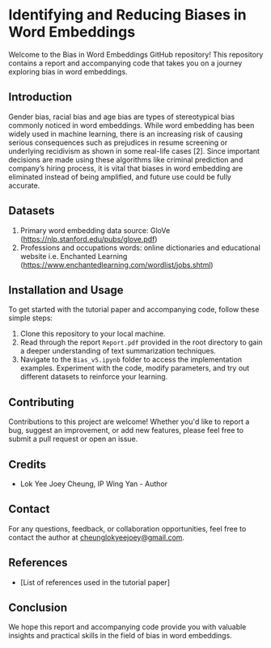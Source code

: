 # Identifying and Reducing Biases in Word Embeddings

Welcome to the Bias in Word Embeddings GitHub repository! This repository contains a report and accompanying code that takes you on a journey exploring bias in word embeddings.

## Introduction

Gender bias, racial bias and age bias are types of stereotypical bias commonly noticed in word embeddings. While word embedding has been widely used in machine learning, there is an increasing risk of causing serious consequences such as prejudices in resume screening or underlying recidivism as shown in some real-life cases [2]. Since important decisions are made using these algorithms like criminal prediction and company’s hiring process, it is vital that biases in word embedding are eliminated instead of being amplified, and future use could be fully accurate.

## Datasets 
1. Primary word embedding data source: GloVe (https://nlp.stanford.edu/pubs/glove.pdf)
2. Professions and occupations words: online dictionaries and educational website i.e. Enchanted Learning (https://www.enchantedlearning.com/wordlist/jobs.shtml)


## Installation and Usage

To get started with the tutorial paper and accompanying code, follow these simple steps:

1. Clone this repository to your local machine.
2. Read through the report `Report.pdf` provided in the root directory to gain a deeper understanding of text summarization techniques.
3. Navigate to the `Bias_v5.ipynb` folder to access the implementation examples. Experiment with the code, modify parameters, and try out different datasets to reinforce your learning.


## Contributing

Contributions to this project are welcome! Whether you'd like to report a bug, suggest an improvement, or add new features, please feel free to submit a pull request or open an issue.

## Credits

- Lok Yee Joey Cheung, IP Wing Yan - Author

## Contact

For any questions, feedback, or collaboration opportunities, feel free to contact the author at cheunglokyeejoey@gmail.com.

## References

- [List of references used in the tutorial paper]


## Conclusion

We hope this report and accompanying code provide you with valuable insights and practical skills in the field of bias in word embeddings. 
